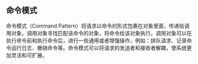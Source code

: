 ## 命令模式
命令模式（Command Pattern）将请求以命令的形式包裹在对象里面，传递给调用对象，调用对象寻找匹配该命令的对象，将命令给该对象执行。调用对象可以在执行命令前和执行命令后，进行一些通用或者增强操作，例如：排队请求、记录命令运行日志、撤销命令等。命令模式可以将请求的发送者和接收者解耦，使系统更加灵活和可扩展。
